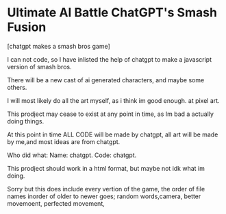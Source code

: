 # Ultimate AI Battle ChatGPT's Smash Fusion

[chatgpt makes a smash bros game]

I can not code, so I have inlisted the help of chatgpt to make a javascript version of smash bros.

There will be a new cast of ai generated characters, and maybe some others.

I will most likely do all the art myself, as i think im good enough. at pixel art.

This prodject may cease to exist at any point in time, as Im bad a actually doing things.

At this point in time ALL CODE will be made by chatgpt, all art will be made by me,and most ideas are from chatgpt.

Who did what: Name: chatgpt. Code: chatgpt.

This prodject should work in a html format, but maybe not idk what im doing.

Sorry but this does include every vertion of the game, the order of file names inorder of older to newer goes; random words,camera, better movemoent, perfected movement,
